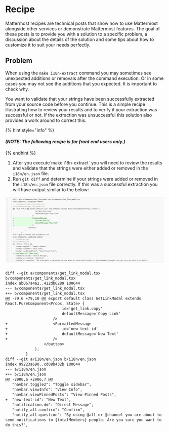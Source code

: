 # Recipe

Mattermost recipes are technical posts that show how to use Mattermost alongside other services or demonstrate Mattermost features. The goal of these posts is to provide you with a solution to a specific problem, a discussion about the details of the solution and some tips about how to customize it to suit your needs perfectly.

## Problem

When using the `make i18n-extract` command you may sometimes see unexpected additions or removals after the command execution. Or in some cases you may not see the additions that you expected. It is important to check why.

You want to validate that your strings have been successfully extracted from your source code before you continue. This is a simple recipe illustrating how to review your results and to verify if your extraction was successful or not. If the extraction was unsuccessful this solution also provides a work around to correct this.

{% hint style="info" %}
#### _\(NOTE: The following recipe is for front end users only.\)_
{% endhint %}

1.  After you execute\`make i18n-extract\` you will need to review the results and validate that the strings were either added or removed in the `i18n/en.json` file. 
2.  Run  `git diff` and determine if your strings were added or removed in the `i18n/en.json` file correctly.   If this was a successful extraction you will have output similar to the below:

![](.gitbook/assets/image_1.jpg)

```text
diff --git a/components/get_link_modal.tsx b/components/get_link_modal.tsx
index ab067a4a2..412db6289 100644
--- a/components/get_link_modal.tsx
+++ b/components/get_link_modal.tsx
@@ -79,6 +79,10 @@ export default class GetLinkModal extends React.PureComponent<Props, State> {
                         id='get_link.copy'
                         defaultMessage='Copy Link'
                     />
+                    <FormattedMessage
+                        id='new-text-id'
+                        defaultMessage='New Text'
+                    />
                 </button>
             );
         }
diff --git a/i18n/en.json b/i18n/en.json
index 99223a690..cd08b432b 100644
--- a/i18n/en.json
+++ b/i18n/en.json
@@ -2906,6 +2906,7 @@
   "navbar.toggle2": "Toggle sidebar",
   "navbar.viewInfo": "View Info",
   "navbar.viewPinnedPosts": "View Pinned Posts",
+  "new-text-id": "New Text",
   "notification.dm": "Direct Message",
   "notify_all.confirm": "Confirm",
   "notify_all.question": "By using @all or @channel you are about to send notifications to {totalMembers} people. Are you sure you want to do this?",
```



